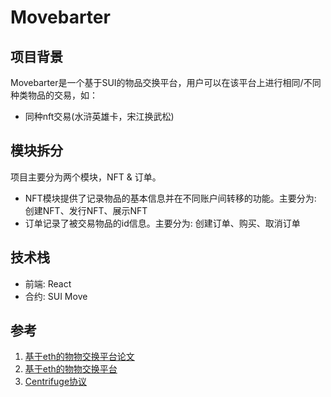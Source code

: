 # Movebarter
## 项目背景
Movebarter是一个基于SUI的物品交换平台，用户可以在该平台上进行相同/不同种类物品的交易，如：
* 同种nft交易(水浒英雄卡，宋江换武松)

## 模块拆分
项目主要分为两个模块，NFT & 订单。
* NFT模块提供了记录物品的基本信息并在不同账户间转移的功能。主要分为: 创建NFT、发行NFT、展示NFT
* 订单记录了被交易物品的id信息。主要分为: 创建订单、购买、取消订单

## 技术栈
* 前端: React
* 合约: SUI Move

## 参考
1. [基于eth的物物交换平台论文](https://www.readcube.com/articles/10.5195/ledger.2020.148)
2. [基于eth的物物交换平台](https://www.bartermachine.org/bloxberg/)
3. [Centrifuge协议](https://www.jinse.com/news/blockchain/1088309.html)